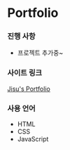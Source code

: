 # Portfolio

### 진행 사항
- 프로젝트 추가중~

### 사이트 링크
[Jisu's Portfolio](https://lizzys16.github.io/portfolio/)

### 사용 언어
- HTML
- CSS
- JavaScript

